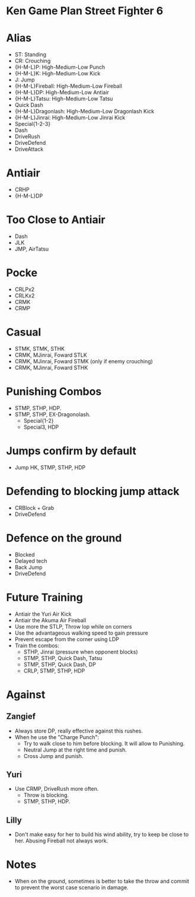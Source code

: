 Ken Game Plan Street Fighter 6
==============================

# Alias
- ST: Standing
- CR: Crouching
- {H-M-L}P: High-Medium-Low Punch
- {H-M-L}K: High-Medium-Low Kick
- J: Jump
- {H-M-L}Fireball: High-Medium-Low Fireball
- {H-M-L}DP: High-Medium-Low Antiair
- {H-M-L}Tatsu: High-Medium-Low Tatsu
- Quick Dash
- {H-M-L}Dragonlash: High-Medium-Low Dragonlash Kick
- {H-M-L}Jinrai: High-Medium-Low Jinrai Kick
- Special{1-2-3}
- Dash
- DriveRush
- DriveDefend
- DriveAttack
 
# Antiair
- CRHP
- {H-M-L}DP

# Too Close to Antiair
- Dash
- JLK
- JMP, AirTatsu

# Pocke
- CRLPx2
- CRLKx2
- CRMK
- CRMP

# Casual
- STMK, STMK, STHK
- CRMK, MJinrai, Foward STLK
- CRMK, MJinrai, Foward STMK (only if enemy crouching)
- CRMK, MJinrai, Foward STHK

# Punishing Combos
- STMP, STHP, HDP.
- STMP, STHP, EX-Dragonolash.
    * Special{1-2}
    * Special3, HDP

# Jumps confirm by default
- Jump HK, STMP, STHP, HDP

# Defending to blocking jump attack
- CRBlock + Grab
- DriveDefend

# Defence on the ground
- Blocked
- Delayed tech
- Back Jump
- DriveDefend

# Future Training
- Antiair the Yuri Air Kick
- Antiair the Akuma Air Fireball
- Use more the STLP, Throw lop while on corners
- Use the advantageous walking speed to gain pressure
- Prevent escape from the corner using LDP
- Train the combos:
    * STHP, Jinrai (pressure when opponent blocks)
    * STMP, STHP, Quick Dash, Tatsu
    * STMP, STHP, Quick Dash, DP
    * CRLP, STMP, STHP, HDP

# Against

## Zangief
- Always store DP, really effective against this rushes.
- When he use the "Charge Punch": 
    * Try to walk close to him before blocking. It will allow to Punishing.
    * Neutral Jump at the right time and punish.
    * Cross Jump and punish.

## Yuri
- Use CRMP, DriveRush more often.
    * Throw is blocking.
    * STMP, STHP, HDP.

## Lilly
- Don't make easy for her to build his wind ability, try to keep be close to her. Abusing Fireball not always work.

# Notes
- When on the ground, sometimes is better to take the throw and commit to prevent the worst case scenario in damage.
